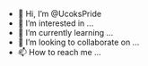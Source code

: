 - 👋 Hi, I’m @UcoksPride
- 👀 I’m interested in ...
- 🌱 I’m currently learning ...
- 💞️ I’m looking to collaborate on ...
- 📫 How to reach me ...

<!---
UcoksPride/UcoksPride is a ✨ special ✨ repository because its `README.md` (this file) appears on your GitHub profile.
You can click the Preview link to take a look at your changes.
--->
